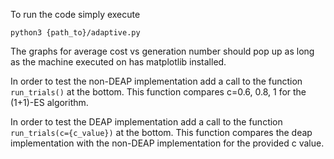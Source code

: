 To run the code simply execute 

```
python3 {path_to}/adaptive.py
``` 

The graphs for average cost vs generation number should pop up as long as the machine executed on has matplotlib installed. 


In order to test the non-DEAP implementation add a call to the function `run_trials()` at the bottom. This function compares c=0.6, 0.8, 1 for the (1+1)-ES algorithm. 

In order to test the DEAP implementation add a call to the function `run_trials(c={c_value})` at the bottom. This function compares the deap implementation with the non-DEAP implementation for the provided c value. 